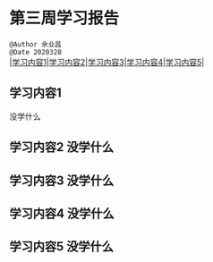 # 第三周学习报告  
`@Author 余业昌`  
`@Date 2020328`  
|[学习内容1](#1)|[学习内容2](#2)|[学习内容3](#3)|[学习内容4](#4)|[学习内容5](#5)|


## <a id='1'>学习内容1</a> 
没学什么

## <a id='2'>学习内容2</a> 没学什么


## <a id='3'>学习内容3</a> 没学什么

## <a id='4'>学习内容4</a> 没学什么

## <a id='5'>学习内容5</a> 没学什么
